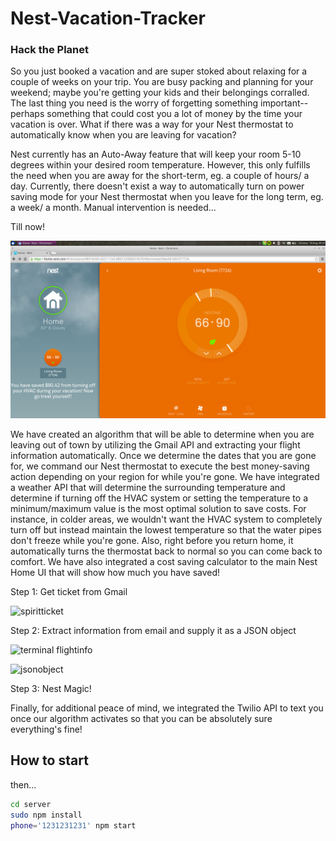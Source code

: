 # Nest-Vacation-Tracker
### Hack the Planet

So you just booked a vacation and are super stoked about relaxing for a couple of weeks on your trip.  You are busy packing and planning for your weekend; maybe you're getting your kids and their belongings corralled. The last thing you need is the worry of forgetting something important-- perhaps something that could cost you a lot of money by the time your vacation is over. What if there was a way for your Nest thermostat to automatically know when you are leaving for vacation?

Nest currently has an Auto-Away feature that will keep your room 5-10 degrees within your desired room temperature.  However, this only fulfills the need when you are away for the short-term, eg. a couple of hours/ a day.  Currently, there doesn't exist a way to automatically turn on power saving mode for your Nest thermostat when you leave for the long term, eg. a week/ a month.  Manual intervention is needed...

Till now!

![Nest UI](nest.png)

We have created an algorithm that will be able to determine when you are leaving out of town by utilizing the Gmail API and extracting your flight information automatically. Once we determine the dates that you are gone for, we command our Nest thermostat to execute the best money-saving action depending on your region for while you're gone.  We have integrated a weather API that will determine the surrounding temperature and determine if turning off the HVAC system or setting the temperature to a minimum/maximum value is the most optimal solution to save costs.  For instance, in colder areas, we wouldn't want the HVAC system to completely turn off but instead maintain the lowest temperature so that the water pipes don't freeze while you're gone. Also, right before you return home, it automatically turns the thermostat back to normal so you can come back to comfort. We have also integrated a cost saving calculator to the main Nest Home UI that will show how much you have saved!


Step 1: Get ticket from Gmail

![spiritticket](https://cloud.githubusercontent.com/assets/8474465/9294811/4f52e9f0-4426-11e5-82f5-d2946bd59739.png)


Step 2: Extract information from email and supply it as a JSON object

![terminal flightinfo](https://cloud.githubusercontent.com/assets/8474465/9294847/5b735d5e-4427-11e5-8d9e-ea003cd6ccc7.png)


![jsonobject](https://cloud.githubusercontent.com/assets/8474465/9294830/be4858b8-4426-11e5-8cfe-d3f400b2455c.png)

Step 3: Nest Magic!


Finally, for additional peace of mind, we integrated the Twilio API to text you once our algorithm activates so that you can be absolutely sure everything's fine!

## How to start

then...

```sh
cd server
sudo npm install
phone='1231231231' npm start
```
